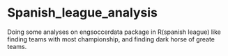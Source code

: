 # Spanish_league_analysis

Doing some analyses on engsoccerdata package in R(spanish league) like finding teams with most championship, and finding dark horse of greate teams. 
